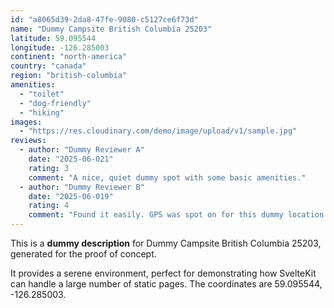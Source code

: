 ```yaml
---
id: "a8065d39-2da8-47fe-9080-c5127ce6f73d"
name: "Dummy Campsite British Columbia 25203"
latitude: 59.095544
longitude: -126.285003
continent: "north-america"
country: "canada"
region: "british-columbia"
amenities:
  - "toilet"
  - "dog-friendly"
  - "hiking"
images:
  - "https://res.cloudinary.com/demo/image/upload/v1/sample.jpg"
reviews:
  - author: "Dummy Reviewer A"
    date: "2025-06-021"
    rating: 3
    comment: "A nice, quiet dummy spot with some basic amenities."
  - author: "Dummy Reviewer B"
    date: "2025-06-019"
    rating: 4
    comment: "Found it easily. GPS was spot on for this dummy location."
---
```


This is a **dummy description** for Dummy Campsite British Columbia 25203, generated for the proof of concept.

It provides a serene environment, perfect for demonstrating how SvelteKit can handle a large number of static pages. The coordinates are 59.095544, -126.285003.
